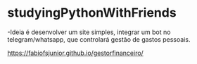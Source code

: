 # studyingPythonWithFriends
-Ideia é desenvolver um site simples, integrar um bot no telegram/whatsapp, que controlará gestão de gastos pessoais.

https://fabiofsjunior.github.io/gestorfinanceiro/




